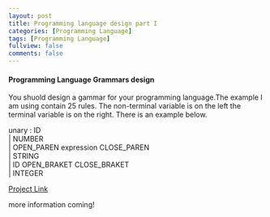 ```yaml
---
layout: post
title: Programming language design part I
categories: [Programming Language]
tags: [Programming Language]
fullview: false
comments: false
---
```


#### Programming Language Grammars design
You shuold design a gammar for your programming language.The example I am using contain 25 rules. The non-terminal variable is on the left the terminal variable is on the right. There is an example below.

unary : ID
<br>
			| NUMBER
<br>
			| OPEN_PAREN expression CLOSE_PAREN
<br>
			| STRING
<br>
			| ID OPEN_BRAKET CLOSE_BRAKET
<br>
			| INTEGER

[Project Link](https://github.com/scao7/cs403)

more information coming!
